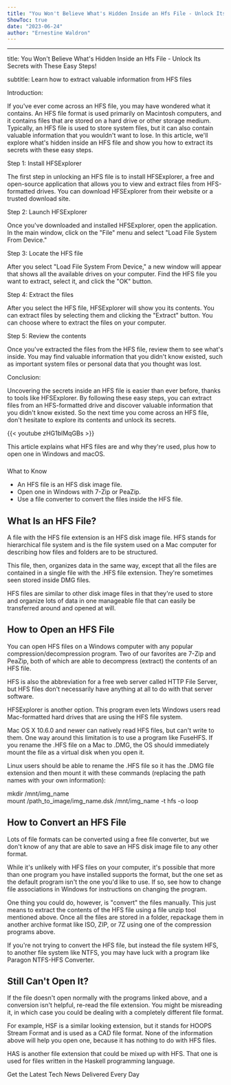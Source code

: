 ```yaml
---
title: "You Won't Believe What's Hidden Inside an Hfs File - Unlock Its Secrets with These Easy Steps!"
ShowToc: true 
date: "2023-06-24"
author: "Ernestine Waldron"
---
```

*****
title: You Won't Believe What's Hidden Inside an Hfs File - Unlock Its Secrets with These Easy Steps!

subtitle: Learn how to extract valuable information from HFS files

Introduction: 

If you've ever come across an HFS file, you may have wondered what it contains. An HFS file format is used primarily on Macintosh computers, and it contains files that are stored on a hard drive or other storage medium. Typically, an HFS file is used to store system files, but it can also contain valuable information that you wouldn't want to lose. In this article, we'll explore what's hidden inside an HFS file and show you how to extract its secrets with these easy steps.

Step 1: Install HFSExplorer 

The first step in unlocking an HFS file is to install HFSExplorer, a free and open-source application that allows you to view and extract files from HFS-formatted drives. You can download HFSExplorer from their website or a trusted download site.

Step 2: Launch HFSExplorer 

Once you've downloaded and installed HFSExplorer, open the application. In the main window, click on the "File" menu and select "Load File System From Device." 

Step 3: Locate the HFS file 

After you select "Load File System From Device," a new window will appear that shows all the available drives on your computer. Find the HFS file you want to extract, select it, and click the "OK" button.

Step 4: Extract the files 

After you select the HFS file, HFSExplorer will show you its contents. You can extract files by selecting them and clicking the "Extract" button. You can choose where to extract the files on your computer. 

Step 5: Review the contents 

Once you've extracted the files from the HFS file, review them to see what's inside. You may find valuable information that you didn't know existed, such as important system files or personal data that you thought was lost. 

Conclusion: 

Uncovering the secrets inside an HFS file is easier than ever before, thanks to tools like HFSExplorer. By following these easy steps, you can extract files from an HFS-formatted drive and discover valuable information that you didn't know existed. So the next time you come across an HFS file, don't hesitate to explore its contents and unlock its secrets.

{{< youtube zHG1blMqGBs >}} 




This article explains what HFS files are and why they're used, plus how to open one in Windows and macOS.

 
### 
What to Know
 
- An HFS file is an HFS disk image file.
 - Open one in Windows with 7-Zip or PeaZip.
 - Use a file converter to convert the files inside the HFS file.

 
##   What Is an HFS File?  
 

A file with the HFS file extension is an HFS disk image file. HFS stands for hierarchical file system and is the file system used on a Mac computer for describing how files and folders are to be structured.

 

This file, then, organizes data in the same way, except that all the files are contained in a single file with the .HFS file extension. They're sometimes seen stored inside DMG files.

 

HFS files are similar to other disk image files in that they're used to store and organize lots of data in one manageable file that can easily be transferred around and opened at will.

 
##   How to Open an HFS File  
 

You can open HFS files on a Windows computer with any popular compression/decompression program. Two of our favorites are 7-Zip and PeaZip, both of which are able to decompress (extract) the contents of an HFS file.

 
HFS is also the abbreviation for a free web server called HTTP File Server, but HFS files don't necessarily have anything at all to do with that server software.
 

HFSExplorer is another option. This program even lets Windows users read Mac-formatted hard drives that are using the HFS file system.

 

Mac OS X 10.6.0 and newer can natively read HFS files, but can't write to them. One way around this limitation is to use a program like FuseHFS. If you rename the .HFS file on a Mac to .DMG, the OS should immediately mount the file as a virtual disk when you open it.

 

Linux users should be able to rename the .HFS file so it has the .DMG file extension and then mount it with these commands (replacing the path names with your own information):

 

mkdir /mnt/img_name
mount /path_to_image/img_name.dsk /mnt/img_name -t hfs -o loop

 
##   How to Convert an HFS File  
 

Lots of file formats can be converted using a free file converter, but we don't know of any that are able to save an HFS disk image file to any other format.

 
While it's unlikely with HFS files on your computer, it's possible that more than one program you have installed supports the format, but the one set as the default program isn't the one you'd like to use. If so, see how to change file associations in Windows for instructions on changing the program.
 

One thing you could do, however, is "convert" the files manually. This just means to extract the contents of the HFS file using a file unzip tool mentioned above. Once all the files are stored in a folder, repackage them in another archive format like ISO, ZIP, or 7Z using one of the compression programs above.

 

If you're not trying to convert the HFS file, but instead the file system HFS, to another file system like NTFS, you may have luck with a program like Paragon NTFS-HFS Converter.

 
##   Still Can't Open It?  
 

If the file doesn't open normally with the programs linked above, and a conversion isn't helpful, re-read the file extension. You might be misreading it, in which case you could be dealing with a completely different file format.

 

For example, HSF is a similar looking extension, but it stands for HOOPS Stream Format and is used as a CAD file format. None of the information above will help you open one, because it has nothing to do with HFS files.

 

HAS is another file extension that could be mixed up with HFS. That one is used for files written in the Haskell programming language.

 

Get the Latest Tech News Delivered Every Day




